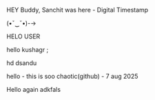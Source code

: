 HEY Buddy, Sanchit was here - Digital Timestamp 


(•ˇ‿ˇ•)-→

HELO USER


hello kushagr ;

hd
dsandu


hello - this is soo chaotic(github) - 7 aug 2025

Hello again
adkfals